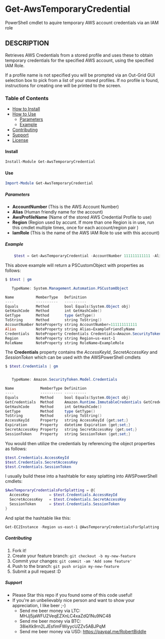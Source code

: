 # Get-AwsTemporaryCredential
PowerShell cmdlet to aquire temporary AWS account credentials via an IAM role

## DESCRIPTION
Retrieves AWS Credentials from a stored profile and uses these to obtain temporary credentials for the specified AWS account, using the specified IAM Role.

If a profile name is not specified you will be prompted via an Out-Grid GUI selection box to pick from a list of your stored profiles.
If no profile is found, instructions for creating one will be printed to the screen.

### Table of Contents
- [How to Install](#Install)
- [How to Use](#Use)
  - [Parameters](#Parameters)
  - [Example](/#Example)
- [Contributing](#Contributing)
- [Support](#Support)
- [License](/LICENSE)


#### Install <a name="Install"></a>
```PowerShell
Install-Module Get-AwsTemporaryCredential
```

#### Use <a name="Use"></a>
```PowerShell
Import-Module Get-AwsTemporaryCredential
```

##### Parameters <a name="Parameters"></a>
- __AccountNumber__ (This is the AWS Account Number)
- __Alias__ (Human friendly name for the account)
- __AwsProfileName__ (Name of the stored AWS Credential Profile to use)
- __Region__ (Region used by accunt.  If more than one Region is in use, run this cmdlet multiple times, once for each account/region pair )
- __IamRole__ (This is the name of the AWS IAM Role to use with this account)
##### Example <a name="Example"></a>
```PowerShell
    $test = Get-AwsTemporaryCredential -AccountNumber 111111111111 -Alias ExampleFriendlyName -Region us-east-1 -IamRole ExampleRole -AwsProfileName ExampleProfileName
```
This above example will return a PSCustomObject with properties as follows:
```PowerShell
$ $test | gm

   TypeName: System.Management.Automation.PSCustomObject

Name          MemberType   Definition
----          ----------   ----------
Equals        Method       bool Equals(System.Object obj)
GetHashCode   Method       int GetHashCode()
GetType       Method       type GetType()
ToString      Method       string ToString()
AccountNumber NoteProperty string AccountNumber=111111111111
Alias         NoteProperty string Alias=ExampleFriendlyName
Credentials   NoteProperty Credentials Credentials=Amazon.SecurityToken.Model.Credentials
Region        NoteProperty string Region=us-east-1
RoleName      NoteProperty string RoleName=ExampleRole
```

The __Credentials__ property contains the _AccessKeyId_, _SecretAccessKey_ and _SessionToken_ which can be used with the AWSPowerShell cmdlets

```PowerShell
$ $test.Credentials | gm


   TypeName: Amazon.SecurityToken.Model.Credentials

Name            MemberType Definition
----            ---------- ----------
Equals          Method     bool Equals(System.Object obj)
GetCredentials  Method     Amazon.Runtime.ImmutableCredentials GetCredentials()
GetHashCode     Method     int GetHashCode()
GetType         Method     type GetType()
ToString        Method     string ToString()
AccessKeyId     Property   string AccessKeyId {get;set;}
Expiration      Property   datetime Expiration {get;set;}
SecretAccessKey Property   string SecretAccessKey {get;set;}
SessionToken    Property   string SessionToken {get;set;}
```

You would then utilize the credentials by referencing the object properties as follows:
```PowerShell
$test.Credentials.AccessKeyId
$test.Credentials.SecretAccessKey
$test.Credentials.SessionToken
```
I usually build these into a hashtable for easy splatting into AWSPowerShell cmdlets:
```PowerShell
$AwsTemporaryCredentialsForSplatting = @{
  AccessKey         = $test.Credentials.AccessKeyId
  SecretAccessKey   = $test.Credentials.SecretAccessKey
  SessionToken      = $test.Credentials.SessionToken
}
```
And splat the hashtable like this:
```PowerShell
Get-EC2Instance -Region us-east-1 @AwsTemporaryCredentialsForSplatting
```

##### Contributing <a name="Contributing"></a>
1. Fork it!
2. Create your feature branch: `git checkout -b my-new-feature`
3. Commit your changes: `git commit -am 'Add some feature'`
4. Push to the branch: `git push origin my-new-feature`
5. Submit a pull request :D

##### Support <a name="Support"></a>
- Please Star this repo if you found some of this code useful!
- If you're an unbelievably nice person and want to show your appreciation, I like beer ;-)
  - Send me beer money via LTC: MHJj5jaWFU2VeqEZXnLC4xaZdQ1Nu9NC48
  - Send me beer money via BTC: 38ieXk9rn2LJEsfimFWiyycUZZv5ABJPqM
  - Send me beer money via USD: https://paypal.me/RobertBiddle
